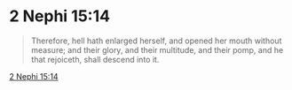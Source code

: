 # 2 Nephi 15:14

> Therefore, hell hath enlarged herself, and opened her mouth without measure; and their glory, and their multitude, and their pomp, and he that rejoiceth, shall descend into it.

[2 Nephi 15:14](https://www.churchofjesuschrist.org/study/scriptures/bofm/2-ne/15?lang=eng&id=p14#p14)



